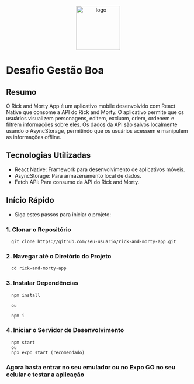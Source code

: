 <div align="center">  
  <img src="https://www.gestaoboa.com.br/beasier-1-1-1@2x.png" alt="logo" style="width:120px"></img>
</div>

# Desafio Gestão Boa

## Resumo
   O Rick and Morty App é um aplicativo mobile desenvolvido com React Native que consome a API do Rick and Morty. O aplicativo permite que os usuários visualizem personagens, editem, excluam, criem, ordenem e filtrem informações sobre eles. Os dados da API são salvos localmente usando o AsyncStorage, permitindo que os usuários acessem e manipulem as informações offline.

## Tecnologias Utilizadas
  * React Native: Framework para desenvolvimento de aplicativos móveis.
  * AsyncStorage: Para armazenamento local de dados.
  * Fetch API: Para consumo da API do Rick and Morty.

## Início Rápido

  * Siga estes passos para iniciar o projeto:

### 1. Clonar o Repositório

      git clone https://github.com/seu-usuario/rick-and-morty-app.git

### 2. Navegar até o Diretório do Projeto

      cd rick-and-morty-app

### 3. Instalar Dependências

      npm install
      
      ou

      npm i

### 4. Iniciar o Servidor de Desenvolvimento

      npm start
      ou
      npx expo start (recomendado)

### Agora basta entrar no seu emulador ou no Expo GO no seu celular e testar a aplicação
